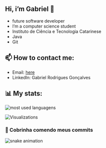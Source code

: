 ## Hi, i’m Gabriel 👋

- future software developer
-  I’m a computer science student
-  Instituto de Ciência e Tecnologia Catarinese
- Java
- Git

## 📫 How to contact me:
- Email: [here](mailto:gabriel2332rodrigues@gmail.com)
- LinkedIn: Gabriel Rodrigues Gonçalves 

## 📊 My stats:
![most used languagens](https://github-readme-stats.vercel.app/api/top-langs/?username=brieu2332&layout=compact&theme=dracula)

![Visualizations](https://komarev.com/ghpvc/?username=brieu2332&color=blue)

### 🐍 Cobrinha comendo meus commits
![snake animation](https://github.com/<brieu2332>/<brieu2332>/blob/output/github-contribution-grid-snake2.svg)
